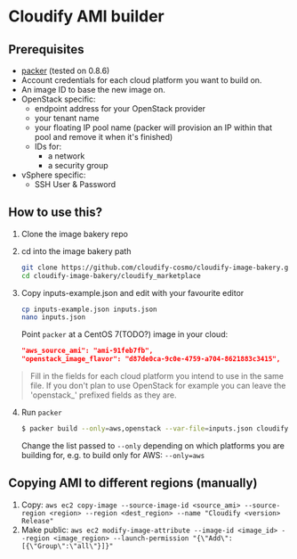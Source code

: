 # Cloudify AMI builder

## Prerequisites

* [packer](https://www.packer.io/intro/getting-started/setup.html) (tested on 0.8.6)
* Account credentials for each cloud platform you want to build on.
* An image ID to base the new image on.
* OpenStack specific:
  * endpoint address for your OpenStack provider
  * your tenant name
  * your floating IP pool name (packer will provision an IP within that pool and remove it when it's finished)
  * IDs for:
    * a network
    * a security group
* vSphere specific:
  * SSH User & Password


## How to use this?

1. Clone the image bakery repo
2. cd into the image bakery path
    ```bash
    git clone https://github.com/cloudify-cosmo/cloudify-image-bakery.git
    cd cloudify-image-bakery/cloudify_marketplace
    ```

3. Copy inputs-example.json and edit with your favourite editor
    ```bash
    cp inputs-example.json inputs.json
    nano inputs.json
    ```

    Point `packer` at a CentOS 7(TODO?) image in your cloud:
    ```json
    "aws_source_ami": "ami-91feb7fb",
    "openstack_image_flavor": "d87de0ca-9c0e-4759-a704-8621883c3415",
    ```

> Fill in the fields for each cloud platform you intend to use in the same file. If you don't plan to use OpenStack for example you can leave the 'openstack_' prefixed fields as they are.

 4. Run `packer`
    ```bash
    $ packer build --only=aws,openstack --var-file=inputs.json cloudify.json
    ```

    Change the list passed to `--only` depending on which platforms you are building for, e.g. to build only for AWS: `--only=aws`


## Copying AMI to different regions (manually)

1. Copy: `aws ec2 copy-image --source-image-id <source_ami> --source-region <region> --region <dest_region> --name "Cloudify <version> Release"`
2. Make public: `aws ec2 modify-image-attribute --image-id <image_id> --region <image_region> --launch-permission "{\"Add\":[{\"Group\":\"all\"}]}"`
